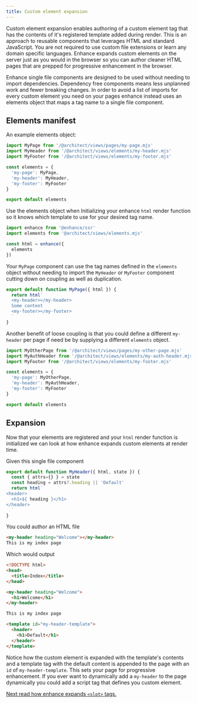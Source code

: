 ```yaml
---
title: Custom element expansion
---
```


Custom element expansion enables authoring of a custom element tag that has the contents of it's registered template added during render. This is an approach to reusable components that leverages HTML and standard JavaScript. You are not required to use custom file extensions or learn any domain specific languages. Enhance expands custom elements on the server just as you would in the browser so you can author cleaner HTML pages that are prepped for progressive enhancement in the browser.

Enhance single file components are designed to be used without needing to import dependencies. Dependency free components means less unplanned work and fewer breaking changes. In order to avoid a list of imports for every custom element you need on your pages enhance instead uses an elements object that maps a tag name to a single file component.

## Elements manifest
An example elements object:
```javascript
import MyPage from '/@architect/views/pages/my-page.mjs'
import MyHeader from '/@architect/views/elements/my-header.mjs'
import MyFooter from '/@architect/views/elements/my-footer.mjs'

const elements = {
  'my-page': MyPage,
  'my-header': MyHeader,
  'my-footer': MyFooter
}

export default elements
```

Use the elements object when Initializing your enhance `html` render function so it knows which template to use for your desired tag name.
```javascript
import enhance from '@enhance/ssr'
import elements from '@architect/views/elements.mjs'

const html = enhance({
  elements
})
```

Your `MyPage` component can use the tag names defined in the `elements` object without needing to import the `MyHeader` or `MyFooter` component cutting down on coupling as well as duplication.

```javascript
export default function MyPage({ html }) {
  return html`
  <my-header></my-header>
  Some content
  <my-footer></my-footer>
  `
}
```

Another benefit of loose coupling is that you could define a different `my-header` per page if need be by supplying a different `elements` object.

```javascript
import MyOtherPage from '/@architect/views/pages/my-other-page.mjs'
import MyAuthHeader from '/@architect/views/elements/my-auth-header.mjs'
import MyFooter from '/@architect/views/elements/my-footer.mjs'

const elements = {
  'my-page': MyOtherPage,
  'my-header': MyAuthHeader,
  'my-footer': MyFooter
}

export default elements
```

## Expansion

Now that your elements are registered and your `html` render function is initialized we can look at how enhance expands custom elements at render time.

Given this single file component
```javascript
export default function MyHeader({ html, state }) {
  const { attrs={} } = state
  const heading = attrs?.heading || 'Default'
  return html`
<header>
  <h1>${ heading }</h1>
</header>
  `
}
```

You could author an HTML file
```html
<my-header heading="Welcome"></my-header>
This is my index page
```

Which would output
```html
<!DOCTYPE html>
<head>
  <title>Index</title>
</head>

<my-header heading="Welcome">
  <h1>Welcome</h1>
</my-header>

This is my index page

<template id="my-header-template">
  <header>
    <h1>Default</h1>
  </header>
</template>
```

Notice how the custom element is expanded with the template's contents and a template tag with the default content is appended to the page with an `id` of `my-header-template`. This sets your page for progressive enhancement. If you ever want to dynamically add a `my-header` to the page dynamically you could add a script tag that defines you custom element.

[Next read how enhance expands `<slot>` tags.](http://localhost:3333/docs/learn/concepts/rendering/slots)
